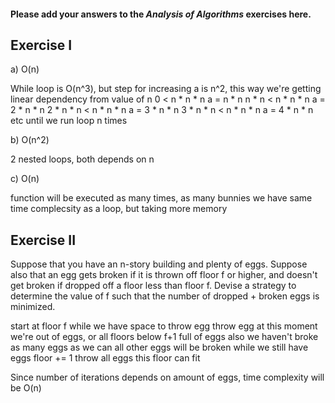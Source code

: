 #### Please add your answers to the ***Analysis of  Algorithms*** exercises here.

## Exercise I

a) O(n)

While loop is O(n^3), but step for increasing a is n^2, this way we're getting linear dependency from value of n
0 < n * n * n
   a = n * n
n * n < n * n * n
   a = 2 * n * n
2 * n * n < n * n * n
   a = 3 * n * n
3 * n * n < n * n * n
   a = 4 * n * n
etc until we run loop n times

b) O(n^2)

2 nested loops, both depends on n

c) O(n)

function will be executed as many times, as many bunnies we have
same time complecsity as a loop, but taking more memory

## Exercise II

Suppose that you have an n-story building and plenty of eggs. Suppose also that an egg gets broken if it is thrown off floor f or higher, and doesn't get broken if dropped off a floor less than floor f. Devise a strategy to determine the value of f such that the number of dropped + broken eggs is minimized.

start at floor f
while we have space to throw egg
    throw egg
at this moment we're out of eggs, or all floors below f+1 full of eggs
also we haven't broke as many eggs as we can
all other eggs will be broken
while we still have eggs
    floor += 1
    throw all eggs this floor can fit

Since number of iterations depends on amount of eggs, time complexity will be O(n)
